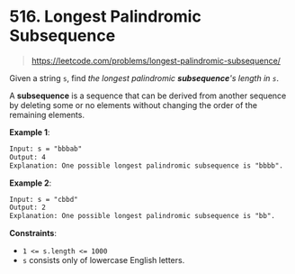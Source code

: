 # 516. Longest Palindromic Subsequence

> <https://leetcode.com/problems/longest-palindromic-subsequence/>

Given a string `s`, find *the longest palindromic **subsequence**'s length in
`s`*.

A **subsequence** is a sequence that can be derived from another sequence by
deleting some or no elements without changing the order of the remaining
elements.

**Example 1**:

```txt
Input: s = "bbbab"
Output: 4
Explanation: One possible longest palindromic subsequence is "bbbb".
```

**Example 2**:

```txt
Input: s = "cbbd"
Output: 2
Explanation: One possible longest palindromic subsequence is "bb".
```

**Constraints**:

- `1 <= s.length <= 1000`
- `s` consists only of lowercase English letters.
